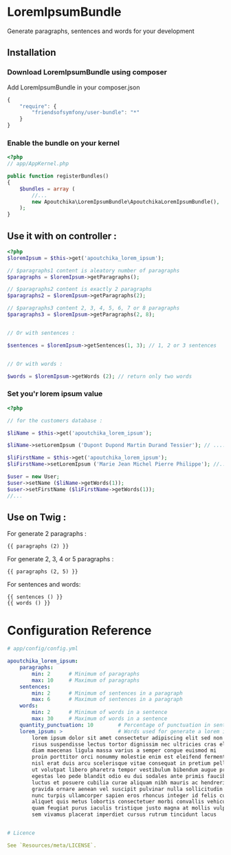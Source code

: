 LoremIpsumBundle
================

Generate paragraphs, sentences and words for your development

## Installation

### Download LoremIpsumBundle using composer

Add LoremIpsumBundle in your composer.json

``` js
{
    "require": {
        "friendsofsymfony/user-bundle": "*"
    }
}
```

### Enable the bundle on your kernel

``` php
<?php
// app/AppKernel.php

public function registerBundles()
{
    $bundles = array (
        //...
        new Apoutchika\LoremIpsumBundle\ApoutchikaLoremIpsumBundle(),
    );
}
```

## Use it with on controller :

``` php
<?php
$loremIpsum = $this->get('apoutchika_lorem_ipsum');

// $paragraphs1 content is aleatory number of paragraphs
$paragraphs = $loremIpsum->getParagraphs();

// $paragraphs2 content is exactly 2 paragraphs
$paragraphs2 = $loremIpsum->getParagraphs(2);

// $paragraphs3 content 2, 3, 4, 5, 6, 7 or 8 paragraphs
$paragraphs3 = $loremIpsum->getParagraphs(2, 8);


// Or with sentences :

$sentences = $loremIpsum->getSentences(1, 3); // 1, 2 or 3 sentences


// Or with words :

$words = $loremIpsum->getWords (2); // return only two words
```


### Set you'r lorem ipsum value

``` php
<?php

// for the customers database :

$liName = $this->get('apoutchika_lorem_ipsum');

$liName->setLoremIpsum ('Dupont Dupond Martin Durand Tessier'); // ....

$liFirstName = $this->get('apoutchika_lorem_ipsum');
$liFirstName->setLoremIpsum ('Marie Jean Michel Pierre Philippe'); //...

$user = new User;
$user->setName ($liName->getWords(1));
$user->setFirstName ($liFirstName->getWords(1));
//...
```

## Use on Twig :

For generate 2 paragraphs :
``` html+jinja
{{ paragraphs (2) }}
```

For generate 2, 3, 4 or 5 paragraphs :
``` html+jinja
{{ paragraphs (2, 5) }}
```

For sentences and words: 
``` html+jinja
{{ sentences () }}
{{ words () }}
```

# Configuration Reference

``` yaml
# app/config/config.yml

apoutchika_lorem_ipsum:
    paragraphs:
        min: 2      # Minimum of paragraphs
        max: 10     # Maximum of paragraphs
    sentences:
        min: 2      # Minimum of sentences in a paragraph
        max: 6      # Maximum of sentences in a paragraph
    words:
        min: 2      # Minimum of words in a sentence
        max: 30     # Maximum of words in a sentence
    quantity_punctuation: 10        # Percentage of punctuation in sentences
    lorem_ipsum: >                  # Words used for generate a lorem ipsum
        lorem ipsum dolor sit amet consectetur adipiscing elit sed non 
        risus suspendisse lectus tortor dignissim nec ultricies cras elementum ultrices
        diam maecenas ligula massa varius a semper congue euismod mi
        proin porttitor orci nonummy molestie enim est eleifend fermentum
        nisl erat duis arcu scelerisque vitae consequat in pretium pellentesque 
        ut volutpat libero pharetra tempor vestibulum bibendum augue praesent 
        egestas leo pede blandit odio eu dui sodales ante primis faucibus 
        luctus et posuere cubilia curae aliquam nibh mauris ac hendrerit velit 
        gravida ornare aenean vel suscipit pulvinar nulla sollicitudin fusce tempus 
        nunc turpis ullamcorper sapien eros rhoncus integer id felis curabitur 
        aliquet quis metus lobortis consectetuer morbi convallis vehicula tellus 
        quam feugiat purus iaculis tristique justo magna at mollis vulputate 
        sem vivamus placerat imperdiet cursus rutrum tincidunt lacus


# Licence

See `Resources/meta/LICENSE`.

